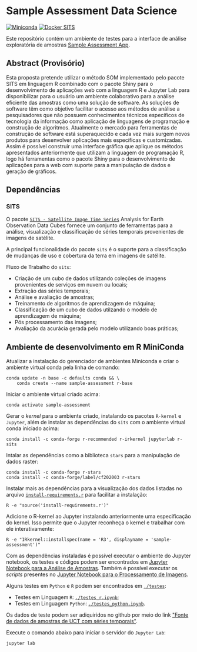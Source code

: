 # Sample Assessment Data Science

[![Miniconda](https://img.shields.io/badge/miniconda-3-green)](https://docs.conda.io/en/latest/miniconda.html)
[![Docker SITS](https://img.shields.io/badge/BDC_SITS_-1.4.1103-green)](https://hub.docker.com/r/brazildatacube/sits-rstudio)

Este repositório contém um ambiente de testes para a interface de análise exploratória de amostras [Sample Assessment App](https://github.com/AbnerErnaniADSFatec/sample-assessment).

## Abstract (Provisório)

Esta proposta pretende utilizar o método SOM implementado pelo pacote SITS em linguagem R combinado com o pacote Shiny para o desenvolvimento de aplicações web com a linguagem R e Jupyter Lab para disponibilizar para o usuário um ambiente colaborativo para a análise eficiente das amostras como uma solução de software. As soluções de software têm como objetivo facilitar o acesso aos métodos de análise a pesquisadores que não possuem conhecimentos técnicos específicos de tecnologia da informação como aplicação de linguagens de programação e construção de algoritmos. Atualmente o mercado para ferramentas de construção de software está superaquecido e cada vez mais surgem novos produtos para desenvolver aplicações mais específicas e customizadas. Assim é possível construir uma interface gráfica que aplique os métodos apresentados anteriormente que utilizam a linguagem de programação R, logo há ferramentas como o pacote Shiny para o desenvolvimento de aplicações para a web com suporte para a manipulação de dados e geração de gráficos.

## Dependências

### SITS

O pacote [`SITS - Satellite Image Time Series`](https://github.com/e-sensing/sits) Analysis for Earth Observation Data Cubes fornece um conjunto de ferramentas para a análise, visualização e classificação de séries temporais provenientes de imagens de satélite.

A principal funcionalidade do pacote `sits` é o suporte para a classificação de mudanças de uso e cobertura da terra em imagens de satélite.

Fluxo de Trabalho do `sits`:

 - Criação de um cubo de dados utilizando coleções de imagens provenientes de serviços em nuvem ou locais;
 - Extração das séries temporais;
 - Análise e avaliação de amostras;
 - Treinamento de algoritmos de aprendizagem de máquina;
 - Classificação de um cubo de dados utilzando o modelo de aprendizagem de máquina;
 - Pós processamento das imagens;
 - Avaliação da acurácia gerada pelo modelo utilizando boas práticas;

## Ambiente de desenvolvimento em R MiniConda

Atualizar a instalação do gerenciador de ambientes Miniconda e criar o ambiente virtual conda pela linha de comando:

~~~dos
conda update -n base -c defaults conda && \
    conda create --name sample-assessment r-base
~~~

Iniciar o ambiente virtual criado acima:

~~~dos
conda activate sample-assessment
~~~

Gerar o _kernel_ para o ambiente criado, instalando os pacotes `R-kernel` e `Jupyter`, além de instalar as dependências do `sits` com o ambiente virtual conda iniciado acima:

~~~dos
conda install -c conda-forge r-recommended r-irkernel jupyterlab r-sits
~~~

Intalar as dependências como a biblioteca `stars` para a manipulação de dados raster:

~~~dos
conda install -c conda-forge r-stars
conda install -c conda-forge/label/cf202003 r-stars
~~~

Instalar mais as dependências para a visualização dos dados listadas no arquivo [`install-requirements.r`](./install-requirements.r) para facilitar a instalação:

~~~dos
R -e "source('install-requirements.r')"
~~~

Adicione o R-kernel ao Jupyter instalando anteriormente uma especificação do kernel. Isso permite que o Jupyter reconheça o kernel e trabalhar com ele interativamente:

~~~dos
R -e "IRkernel::installspec(name = 'R3', displayname = 'sample-assessment')"
~~~

Com as dependências instaladas é possível executar o ambiente do Jupyter notebook, os testes e códigos podem ser encontrados em [Jupyter Notebook para a Análise de Amostras](./DataScienceCAP394TrabalhoFinalAbnerAnjos.ipynb). Também é possível executar os _scripts_ presentes no [Jupyter Notebook para o Processamento de Imagens](./ImageProcessingSER413TrabalhoFinalAbnerAnjos.ipynb).

Alguns testes em `Python` e `R` podem ser encontrados em [`./testes`](./testes):

 - Testes em Linguagem `R`: [`./testes_r.ipynb`](./testes/testes_r.ipynb);
 - Testes em Linguagem `Python`: [`./testes_python.ipynb`](./testes/testes_python.ipynb).

Os dados de teste podem ser adiquiridos no github por meio do link ["Fonte de dados de amostras de UCT com séries temporais"](./data).

Execute o comando abaixo para iniciar o servidor do `Jupyter Lab`:

~~~dos
jupyter lab
~~~

